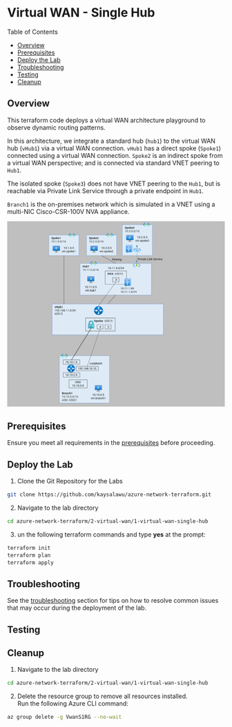 
# Virtual WAN - Single Hub <!-- omit from toc -->

Table of Contents
- [Overview](#overview)
- [Prerequisites](#prerequisites)
- [Deploy the Lab](#deploy-the-lab)
- [Troubleshooting](#troubleshooting)
- [Testing](#testing)
- [Cleanup](#cleanup)

## Overview

This terraform code deploys a virtual WAN architecture playground to observe dynamic routing patterns. 

In this architecture, we integrate a standard hub (`hub1`) to the virtual WAN hub (`vHub1`) via a virtual WAN connection. `vHub1` has a direct spoke (`Spoke1`) connected using a virtual WAN connection. `Spoke2` is an indirect spoke from a virtual WAN perspective; and is connected via standard VNET peering to `Hub1`. 

The isolated spoke (`Spoke3`) does not have VNET peering to the `Hub1`, but is reachable via Private Link Service through a private endpoint in `Hub1`.

`Branch1` is the on-premises network which is simulated in a VNET using a multi-NIC Cisco-CSR-100V NVA appliance.

![Virtual WAN - Single Hub](../../images/vwan-single-hub.png)

## Prerequisites

Ensure you meet all requirements in the [prerequisites](../../prerequisites/) before proceeding.

## Deploy the Lab

1. Clone the Git Repository for the Labs
```sh
git clone https://github.com/kaysalawu/azure-network-terraform.git
```

2. Navigate to the lab directory
```sh
cd azure-network-terraform/2-virtual-wan/1-virtual-wan-single-hub
```

3. un the following terraform commands and type **yes** at the prompt:
```sh
terraform init
terraform plan
terraform apply
```

## Troubleshooting

See the [troubleshooting](../../troubleshooting/) section for tips on how to resolve common issues that may occur during the deployment of the lab.

## Testing

## Cleanup

1. Navigate to the lab directory
```sh
cd azure-network-terraform/2-virtual-wan/1-virtual-wan-single-hub
```

2. Delete the resource group to remove all resources installed.\
Run the following Azure CLI command:

```sh
az group delete -g VwanS1RG --no-wait
```
